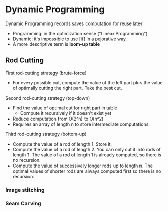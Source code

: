 # Dynamic Programming
Dynamic Programming records saves computation for reuse later
- Programming: in the optimization sense ("Linear Programming")
- Dynamic: it's impossible to use [it] in a pejorative way.
- A more descriptive term is **loom-up table**

## Rod Cutting
First rod-cutting strategy (brute-force)
- For every possible cut, compute the value of the left part plus the value of optimally cutting the right part. Take the best cut.

Second rod-cutting strategy (top-down)
- Find the value of optimal cut for right part in table
  - Compute it recursively if it doesn't exist yet
- Reduce computation from O(2^n) to O(n^2)
- Requires an array of length n to store intermediate computations.

Third rod-cutting strategy (bottom-up)
- Compute the value of a rod of length 1. Store it.
- Compute the value of a rod of length 2. You can only cut it into rods of length 1. The value of a rod of length 1 is already computed, so there is no recursion.
- Compute the value of successively longer rods up to length n. The optimal values of shorter rods are always computed first so there is no recursion.

### Image stitching

### Seam Carving

